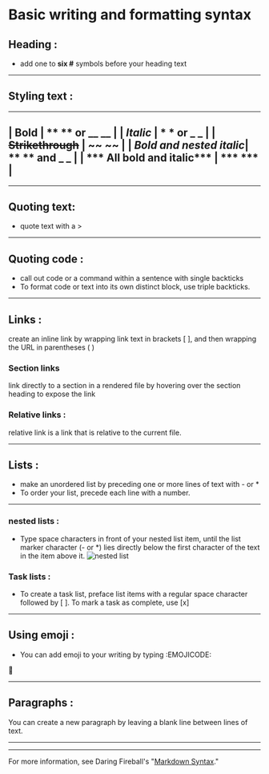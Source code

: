 # **Basic writing and formatting syntax**
## Heading :
* add one to **six #** symbols before your heading text
***
## Styling text :
------------------------------------------------
| **Bold**                    | ** ** or __ __ |
| *Italic*                    | * * or _ _     |
| ~~Strikethrough~~           | ~~ ~~          |
| **_Bold and nested italic_**| ** ** and _ _  |
| *** All bold and italic***  | *** ***        |
------------------------------------------------
***
## Quoting text: 
* quote text with a >
***
## Quoting code :
* call out code or a command within a sentence with single backticks
* To format code or text into its own distinct block, use triple backticks.
***
## Links :
create an inline link by wrapping link text in brackets [ ], and then wrapping the URL in parentheses ( )
### Section links
 link directly to a section in a rendered file by hovering over the section heading to expose the link
### Relative links :
 relative link is a link that is relative to the current file.
***
## Lists : 
* make an unordered list by preceding one or more lines of text with - or *
* To order your list, precede each line with a number.
***
### nested lists :
* Type space characters in front of your nested list item, until the list marker character (- or *) lies directly below the first character of the text in the item above it.
![nested list](https://user-images.githubusercontent.com/3920157/41414093-5cb7602e-6fe5-11e8-9494-250521a1909a.gif)
### Task lists :
* To create a task list, preface list items with a regular space character followed by [ ]. To mark a task as complete, use [x]
***
## Using emoji :
* You can add emoji to your writing by typing :EMOJICODE:

:new_moon_with_face:
***
## Paragraphs :
You can create a new paragraph by leaving a blank line between lines of text.
***
***
For more information, see Daring Fireball's "[Markdown Syntax]( https://daringfireball.net/projects/markdown/syntax#backslash)."
